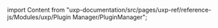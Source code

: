
import Content from "uxp-documentation/src/pages/uxp-ref/reference-js/Modules/uxp/Plugin Manager/PluginManager";

<Content query="product=photoshop"/>
